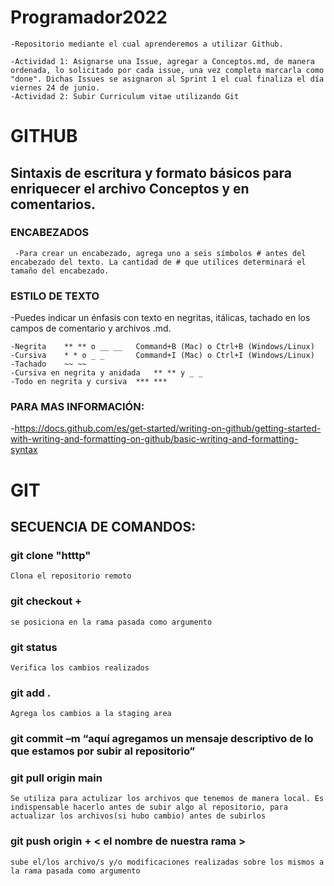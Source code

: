 # Programador2022
    
    -Repositorio mediante el cual aprenderemos a utilizar Github.

    -Actividad 1: Asignarse una Issue, agregar a Conceptos.md, de manera ordenada, lo solicitado por cada issue, una vez completa marcarla como "done". Dichas Issues se asignaron al Sprint 1 el cual finaliza el día viernes 24 de junio.
    -Actividad 2: Subir Curriculum vitae utilizando Git


# GITHUB
## Sintaxis de escritura y formato básicos para enriquecer el archivo Conceptos y en comentarios. 

### ENCABEZADOS
  
     -Para crear un encabezado, agrega uno a seis símbolos # antes del encabezado del texto. La cantidad de # que utilices determinará el tamaño del encabezado.

### ESTILO DE TEXTO
   -Puedes indicar un énfasis con texto en negritas, itálicas, tachado en los campos de comentario y archivos .md.

    -Negrita	** ** o __ __	Command+B (Mac) o Ctrl+B (Windows/Linux)	
    -Cursiva	* * o _ _     	Command+I (Mac) o Ctrl+I (Windows/Linux)	
    -Tachado	~~ ~~		
    -Cursiva en negrita y anidada	** ** y _ _		
    -Todo en negrita y cursiva	*** ***		


### PARA MAS INFORMACIÓN:
   -https://docs.github.com/es/get-started/writing-on-github/getting-started-with-writing-and-formatting-on-github/basic-writing-and-formatting-syntax

# GIT
## SECUENCIA DE COMANDOS:

### git clone "htttp"
    Clona el repositorio remoto 
### git checkout + <el nombre de nuestra rama>
    se posiciona en la rama pasada como argumento

### git status
    Verifica los cambios realizados
### git add .
    Agrega los cambios a la staging area
### git commit –m “aquí agregamos un mensaje descriptivo de lo que estamos por subir al repositorio”

### git pull origin main
    Se utiliza para actulizar los archivos que tenemos de manera local. Es indispensable hacerlo antes de subir algo al repositorio, para actualizar los archivos(si hubo cambio) antes de subirlos
### git push origin + < el nombre de nuestra rama >
    sube el/los archivo/s y/o modificaciones realizadas sobre los mismos a la rama pasada como argumento